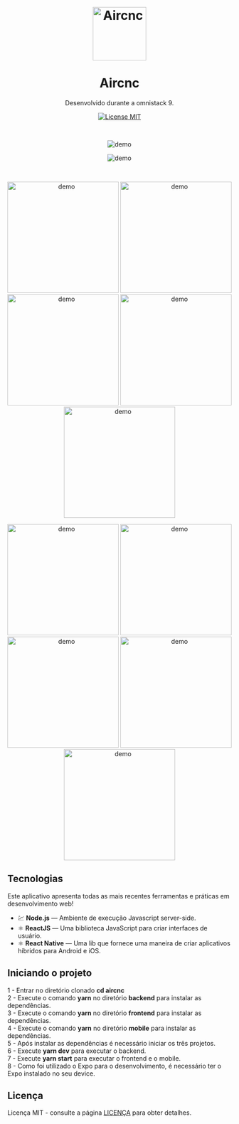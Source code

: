 <h1 align="center">
<br>
  <img src="https://i.imgur.com/taKo7wi.png" alt="Aircnc" width="120">
<br>
<br>
Aircnc
</h1>

<p align="center">Desenvolvido durante a omnistack 9.</p>

<p align="center">
  <a href="https://opensource.org/licenses/MIT">
    <img src="https://img.shields.io/badge/License-MIT-blue.svg" alt="License MIT">
  </a>
</p>

<br>

<p align="center">
  <img src="https://im6.ezgif.com/tmp/ezgif-6-6d9181988217.gif" alt="demo" height="demo">
</p>
  
<p align="center">
  <img src="https://im6.ezgif.com/tmp/ezgif-6-623c5db99ae5.gif" alt="demo" height="demo">
</p>

<br>

<p align="center">
  <img src="https://i.imgur.com/IkhdL5O.jpg" alt="demo" height="250">
  <img src="https://i.imgur.com/6Yin1P6.jpg" alt="demo" height="250">
  <img src="https://i.imgur.com/PtBcIAc.jpg" alt="demo" height="250">
  <img src="https://i.imgur.com/XmLEUNj.jpg" alt="demo" height="250">
  <img src="https://i.imgur.com/ANj5pgz.jpg" alt="demo" height="250">
</p>

<p align="center">
  <img src="https://i.imgur.com/gC1kQKX.jpg" alt="demo" height="250">
  <img src="https://i.imgur.com/o8qCF4M.jpg" alt="demo" height="250">
  <img src="https://i.imgur.com/WOk0Xfg.jpg" alt="demo" height="250">
  <img src="https://i.imgur.com/CpCgo0w.jpg" alt="demo" height="250">
  <img src="https://i.imgur.com/i8D08L9.jpg" alt="demo" height="250">
</p>


## Tecnologias
[//]: # (Add the features of your project here:)
Este aplicativo apresenta todas as mais recentes ferramentas e práticas em desenvolvimento web!

- 💹 **Node.js** — Ambiente de execução Javascript server-side.
- ⚛️ **ReactJS** — Uma biblioteca JavaScript para criar interfaces de usuário.
- ⚛️ **React Native** — Uma lib que fornece uma maneira de criar aplicativos híbridos para Android e iOS.

## Iniciando o projeto

1 - Entrar no diretório clonado **cd aircnc** <br />
2 - Execute o comando **yarn** no diretório **backend** para instalar as dependências. <br />
3 - Execute o comando **yarn** no diretório **frontend** para instalar as dependências. <br />
4 - Execute o comando **yarn** no diretório **mobile** para instalar as dependências. <br />
5 - Após instalar as dependências é necessário iniciar os três projetos. <br />
6 - Execute **yarn dev** para executar o backend. <br />
7 - Execute **yarn start** para executar o frontend e o mobile. <br />
8 - Como foi utilizado o Expo para o desenvolvimento, é necessário ter o Expo instalado no seu device.

## Licença

Licença MIT - consulte a página [LICENÇA](https://opensource.org/licenses/MIT) para obter detalhes.
